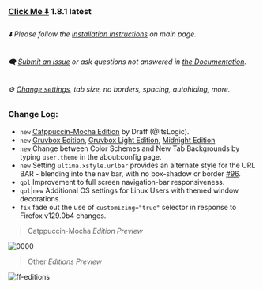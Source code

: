 ### [Click Me ⬇️](https://github.com/soulhotel/FF-ULTIMA/releases/download/1.8.1/ffultima1.8.1.zip) 1.8.1 latest

###### ⬇️ Please follow the [installation instructions](https://github.com/soulhotel/FF-ULTIMA#installation) on main page.

###### 🗨️ [Submit an issue](https://github.com/soulhotel/FF-ULTIMA/issues/new/choose) or ask questions not answered in [the Documentation](https://github.com/soulhotel/FF-ULTIMA/tree/main/doc).

###### ⚙️ [Change settings](https://github.com/soulhotel/FF-ULTIMA/blob/main/doc/Modification.md), tab size, no borders, spacing, autohiding, more.

### Change Log:
- `new` [Catppuccin-Mocha Edition](https://github.com/soulhotel/FF-ULTIMA/tree/main/theme/color-schemes/catppuccin-mocha/readme.md) by Draff (@ItsLogic).
- `new` [Gruvbox Edition](https://github.com/soulhotel/FF-ULTIMA/tree/main/theme/color-schemes/gruvbox/readme.md), [Gruvbox Light Edition](https://github.com/soulhotel/FF-ULTIMA/tree/main/theme/color-schemes/gruvbox-light/readme.md), [Midnight Edition](https://github.com/soulhotel/FF-ULTIMA/tree/main/theme/color-schemes/midnight/readme.md)
- `new` Change between Color Schemes and New Tab Backgrounds by typing `user.theme` in the about:config page.
- `new` Setting `ultima.xstyle.urlbar` provides an alternate style for the URL BAR - blending into the nav bar, with no box-shadow or border [#96](https://github.com/soulhotel/FF-ULTIMA/issues/96).
- `qol` Improvement to full screen navigation-bar responsiveness.
- `qol`|`new` Additional OS settings for Linux Users with themed window decorations.
- `fix` fade out the use of `customizing="true"` selector in response to Firefox v129.0b4 changes.

> Catppuccin-Mocha *Edition Preview*

![0000](https://github.com/user-attachments/assets/138ea75c-d083-4d2c-8ab6-c7844e17a43b)

> Other *Editions Preview*

![ff-editions](https://github.com/user-attachments/assets/b7ca4a8c-1a8d-4f38-adae-be7a99b69e29)


